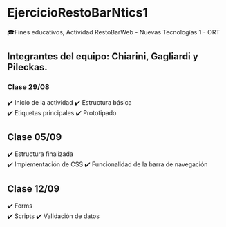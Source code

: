 # EjercicioRestoBarNtics1
🎓Fines educativos, Actividad RestoBarWeb - Nuevas Tecnologías 1 - ORT

## Integrantes del equipo: Chiarini, Gagliardi y Pileckas. 

### Clase 29/08 
✔️  Inicio de la actividad 
✔️  Estructura básica  
✔️  Etiquetas principales
✔️  Prototipado
 
 
 ## Clase 05/09
 ✔️ Estructura finalizada  
 ‍✔️ Implementación de CSS 
 ✔️ Funcionalidad de la barra de navegación 
 
 ## Clase 12/09
✔️  Forms  
✔️  Scripts
✔️  Validación de datos
